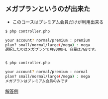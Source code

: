 ## メガプランというのが出来た
+ このコースはプレミアム会員だけが利用出来る

```Bash
$ php controller.php

your account? normal/premium : premium
plan? small/normal/large(/mega) : mega
選択したのはメガプランで月8000円、容量は7GBです。


$ php controller.php

your account? normal/premium : normal
plan? small/normal/large(/mega) : mega
メガプランはプレミアム会員のみです
```
  
[解答例](https://github.com/tenshiPure/php/tree/70b5a9b82166ddf5f4998631b7a88483d67eaf4f)
